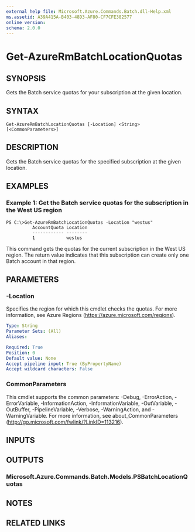 ```yaml
---
external help file: Microsoft.Azure.Commands.Batch.dll-Help.xml
ms.assetid: A39A415A-B403-48D3-AF80-CF7CFE382577
online version: 
schema: 2.0.0
---
```


# Get-AzureRmBatchLocationQuotas

## SYNOPSIS
Gets the Batch service quotas for your subscription at the given location.

## SYNTAX

```
Get-AzureRmBatchLocationQuotas [-Location] <String> [<CommonParameters>]
```

## DESCRIPTION
Gets the Batch service quotas for the specified subscription at the given location.

## EXAMPLES

### Example 1: Get the Batch service quotas for the subscription in the West US region
```
PS C:\>Get-AzureRmBatchLocationQuotas -Location "westus"
          AccountQuota Location
          ------------ --------
          1            westus
```

This command gets the quotas for the current subscription in the West US region.
The return value indicates that this subscription can create only one Batch account in that region.

## PARAMETERS

### -Location
Specifies the region for which this cmdlet checks the quotas.
For more information, see Azure Regions (https://azure.microsoft.com/regions).

```yaml
Type: String
Parameter Sets: (All)
Aliases: 

Required: True
Position: 0
Default value: None
Accept pipeline input: True (ByPropertyName)
Accept wildcard characters: False
```

### CommonParameters
This cmdlet supports the common parameters: -Debug, -ErrorAction, -ErrorVariable, -InformationAction, -InformationVariable, -OutVariable, -OutBuffer, -PipelineVariable, -Verbose, -WarningAction, and -WarningVariable. For more information, see about_CommonParameters (http://go.microsoft.com/fwlink/?LinkID=113216).

## INPUTS

## OUTPUTS

### Microsoft.Azure.Commands.Batch.Models.PSBatchLocationQuotas

## NOTES

## RELATED LINKS

